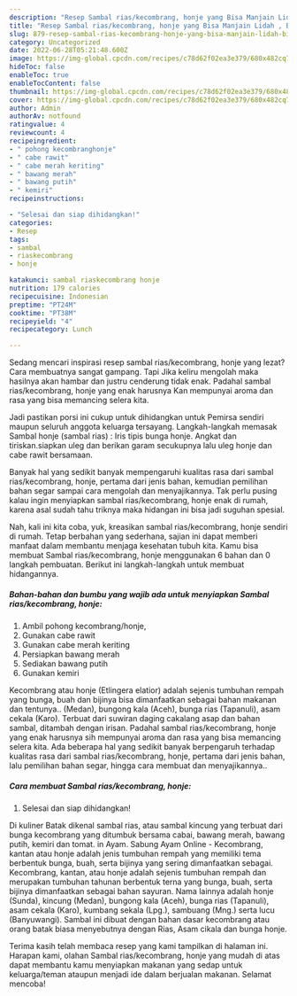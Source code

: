 ```yaml
---
description: "Resep Sambal rias/kecombrang, honje yang Bisa Manjain Lidah , Bisa Manjain Lidah"
title: "Resep Sambal rias/kecombrang, honje yang Bisa Manjain Lidah , Bisa Manjain Lidah"
slug: 879-resep-sambal-rias-kecombrang-honje-yang-bisa-manjain-lidah-bisa-manjain-lidah
category: Uncategorized
date: 2022-06-28T05:21:48.600Z
image: https://img-global.cpcdn.com/recipes/c78d62f02ea3e379/680x482cq70/sambal-riaskecombrang-honje-foto-resep-utama.jpg
hideToc: false
enableToc: true
enableTocContent: false
thumbnail: https://img-global.cpcdn.com/recipes/c78d62f02ea3e379/680x482cq70/sambal-riaskecombrang-honje-foto-resep-utama.jpg
cover: https://img-global.cpcdn.com/recipes/c78d62f02ea3e379/680x482cq70/sambal-riaskecombrang-honje-foto-resep-utama.jpg
author: Admin
authorAv: notfound
ratingvalue: 4
reviewcount: 4
recipeingredient:
- " pohong kecombranghonje"
- " cabe rawit"
- " cabe merah keriting"
- " bawang merah"
- " bawang putih"
- " kemiri"
recipeinstructions:

- "Selesai dan siap dihidangkan!"
categories:
- Resep
tags:
- sambal
- riaskecombrang
- honje

katakunci: sambal riaskecombrang honje 
nutrition: 179 calories
recipecuisine: Indonesian
preptime: "PT24M"
cooktime: "PT38M"
recipeyield: "4"
recipecategory: Lunch

---
```



Sedang mencari inspirasi resep sambal rias/kecombrang, honje yang lezat? Cara membuatnya sangat gampang. Tapi Jika keliru mengolah maka hasilnya akan hambar dan justru cenderung tidak enak. Padahal sambal rias/kecombrang, honje yang enak harusnya Kan mempunyai aroma dan rasa yang bisa memancing selera kita.


Jadi pastikan porsi ini cukup untuk dihidangkan untuk Pemirsa sendiri maupun seluruh anggota keluarga tersayang. Langkah-langkah memasak Sambal honje (sambal rias) : Iris tipis bunga honje. Angkat dan tiriskan.siapkan uleg dan berikan garam secukupnya lalu uleg honje dan cabe rawit bersamaan.

Banyak hal yang sedikit banyak mempengaruhi kualitas rasa dari sambal rias/kecombrang, honje, pertama dari jenis bahan, kemudian pemilihan bahan segar sampai cara mengolah dan menyajikannya. Tak perlu pusing kalau ingin menyiapkan sambal rias/kecombrang, honje enak di rumah, karena asal sudah tahu triknya maka hidangan ini bisa jadi suguhan spesial.


Nah, kali ini kita coba, yuk, kreasikan sambal rias/kecombrang, honje sendiri di rumah. Tetap berbahan yang sederhana, sajian ini dapat memberi manfaat dalam membantu menjaga kesehatan tubuh kita. Kamu bisa membuat Sambal rias/kecombrang, honje menggunakan 6 bahan dan 0 langkah pembuatan. Berikut ini langkah-langkah untuk membuat hidangannya.

<!--inarticleads1-->

##### Bahan-bahan dan bumbu yang wajib ada untuk menyiapkan Sambal rias/kecombrang, honje:

1. Ambil  pohong kecombrang/honje,
1. Gunakan  cabe rawit
1. Gunakan  cabe merah keriting
1. Persiapkan  bawang merah
1. Sediakan  bawang putih
1. Gunakan  kemiri


Kecombrang atau honje (Etlingera elatior) adalah sejenis tumbuhan rempah yang bunga, buah dan bijinya bisa dimanfaatkan sebagai bahan makanan dan tentunya.. (Medan), bungong kala (Aceh), bunga rias (Tapanuli), asam cekala (Karo). Terbuat dari suwiran daging cakalang asap dan bahan sambal, ditambah dengan irisan. Padahal sambal rias/kecombrang, honje yang enak harusnya sih mempunyai aroma dan rasa yang bisa memancing selera kita. Ada beberapa hal yang sedikit banyak berpengaruh terhadap kualitas rasa dari sambal rias/kecombrang, honje, pertama dari jenis bahan, lalu pemilihan bahan segar, hingga cara membuat dan menyajikannya.. 

<!--inarticleads2-->

##### Cara membuat Sambal rias/kecombrang, honje:


1. Selesai dan siap dihidangkan!

Di kuliner Batak dikenal sambal rias, atau sambal kincung yang terbuat dari bunga kecombrang yang ditumbuk bersama cabai, bawang merah, bawang putih, kemiri dan tomat. in Ayam. Sabung Ayam Online - Kecombrang, kantan atau honje adalah jenis tumbuhan rempah yang memiliki tema berbentuk bunga, buah, serta bijinya yang sering dimanfaatkan sebagai. Kecombrang, kantan, atau honje adalah sejenis tumbuhan rempah dan merupakan tumbuhan tahunan berbentuk terna yang bunga, buah, serta bijinya dimanfaatkan sebagai bahan sayuran. Nama lainnya adalah honje (Sunda), kincung (Medan), bungong kala (Aceh), bunga rias (Tapanuli), asam cekala (Karo), kumbang sekala (Lpg.), sambuang (Mng.) serta lucu (Banyuwangi). Sambal ini dibuat dengan bahan dasar kecombrang atau orang batak biasa menyebutnya dengan Rias, Asam cikala dan bunga honje. 

Terima kasih telah membaca resep yang kami tampilkan di halaman ini. Harapan kami, olahan Sambal rias/kecombrang, honje yang mudah di atas dapat membantu kamu menyiapkan makanan yang sedap untuk keluarga/teman ataupun menjadi ide dalam berjualan makanan. Selamat mencoba!
